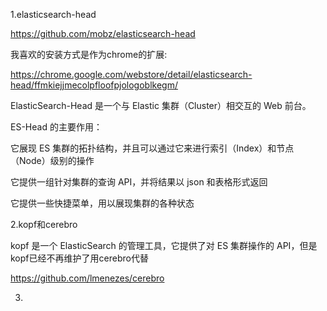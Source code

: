 1.elasticsearch-head

https://github.com/mobz/elasticsearch-head

我喜欢的安装方式是作为chrome的扩展:

https://chrome.google.com/webstore/detail/elasticsearch-head/ffmkiejjmecolpfloofpjologoblkegm/

ElasticSearch-Head 是一个与 Elastic 集群（Cluster）相交互的 Web 前台。

ES-Head 的主要作用：

它展现 ES 集群的拓扑结构，并且可以通过它来进行索引（Index）和节点（Node）级别的操作

它提供一组针对集群的查询 API，并将结果以 json 和表格形式返回

它提供一些快捷菜单，用以展现集群的各种状态

2.kopf和cerebro

kopf 是一个 ElasticSearch 的管理工具，它提供了对 ES 集群操作的 API，但是kopf已经不再维护了用cerebro代替

https://github.com/lmenezes/cerebro

3.
